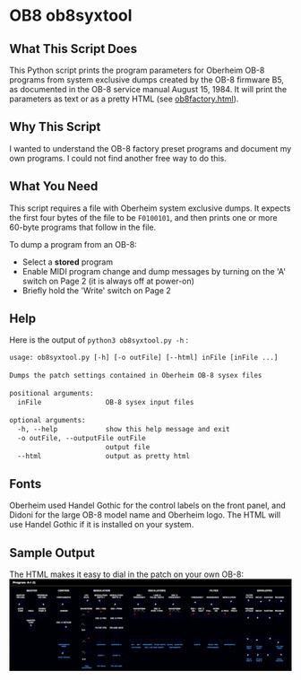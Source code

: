 # OB8 ob8syxtool

## What This Script Does
This Python script prints the program parameters for
Oberheim OB-8 programs from system exclusive dumps created by the OB-8 firmware B5, as documented in the OB-8 service manual August 15, 1984.
It will print the parameters as text or as a pretty HTML (see [ob8factory.html](../../../blob/main/ob8syxtool/ob8factory.html)).

## Why This Script
I wanted to understand the OB-8 factory preset programs and document my own programs. I could not find another free way to do this.

## What You Need
This script requires a file with Oberheim system exclusive dumps. 
It expects the first four bytes of the file to be `F0100101`, and then prints one or more 60-byte programs that follow in the file.

To dump a program from an OB-8:
- Select a **stored** program
- Enable MIDI program change and dump messages by turning on the 'A' switch on Page 2 (it is always off at power-on)
- Briefly hold the 'Write' switch on Page 2

## Help
Here is the output of `python3 ob8syxtool.py -h` :
```
usage: ob8syxtool.py [-h] [-o outFile] [--html] inFile [inFile ...]

Dumps the patch settings contained in Oberheim OB-8 sysex files

positional arguments:
  inFile                OB-8 sysex input files

optional arguments:
  -h, --help            show this help message and exit
  -o outFile, --outputFile outFile
                        output file
  --html                output as pretty html
```

## Fonts
Oberheim used Handel Gothic for the control labels on the front panel, and Didoni for the large OB-8 model name and Oberheim logo.
The HTML will use Handel Gothic if it is installed on your system.

## Sample Output
The HTML makes it easy to dial in the patch on your own OB-8:
![](samples/sample_html_a1.png?raw=true)